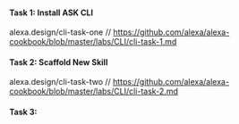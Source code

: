 #### Task 1: Install ASK CLI
alexa.design/cli-task-one  // https://github.com/alexa/alexa-cookbook/blob/master/labs/CLI/cli-task-1.md

#### Task 2: Scaffold New Skill
alexa.design/cli-task-two // https://github.com/alexa/alexa-cookbook/blob/master/labs/CLI/cli-task-2.md

#### Task 3: 